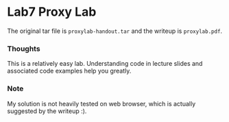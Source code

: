 # Lab7 Proxy Lab

The original tar file is `proxylab-handout.tar` and the writeup is `proxylab.pdf`.

### Thoughts
This is a relatively easy lab. Understanding code in lecture slides and associated code examples help you greatly.

### Note
My solution is not heavily tested on web browser, which is actually suggested by the writeup :).





